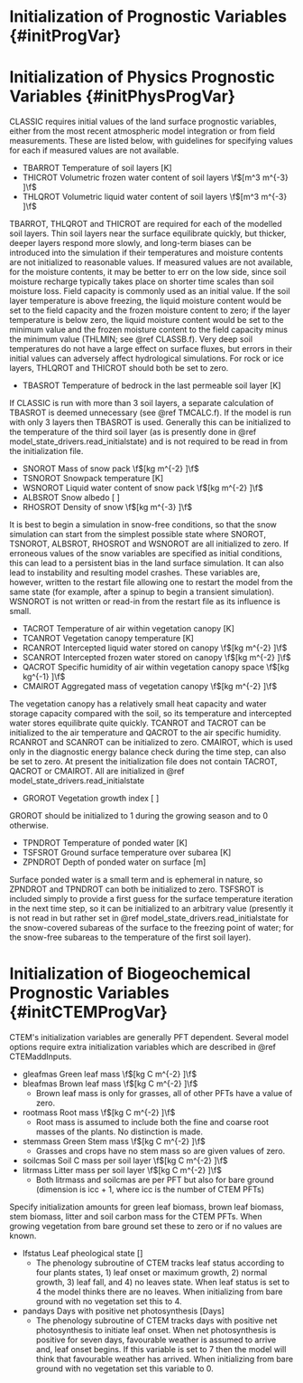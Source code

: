 # Initialization of Prognostic Variables {#initProgVar}

# Initialization of Physics Prognostic Variables {#initPhysProgVar}

CLASSIC requires initial values of the land surface prognostic variables, either from the most recent atmospheric model integration or from field measurements. These are listed below, with guidelines for specifying values for each if measured values are not available.

- TBARROT Temperature of soil layers [K]
- THICROT Volumetric frozen water content of soil layers \f$[m^3 m^{-3} ]\f$
- THLQROT Volumetric liquid water content of soil layers \f$[m^3 m^{-3} ]\f$

TBARROT, THLQROT and THICROT are required for each of the modelled soil layers. Thin soil layers near the surface equilibrate quickly, but thicker, deeper layers respond more slowly, and long-term biases can be introduced into the simulation if their temperatures and moisture contents are not initialized to reasonable values. If measured values are not available, for the moisture contents, it may be better to err on the low side, since soil moisture recharge typically takes place on shorter time scales than soil moisture loss. Field capacity is commonly used as an initial value. If the soil layer temperature is above freezing, the liquid moisture content would be set to the field capacity and the frozen moisture content to zero; if the layer temperature is below zero, the liquid moisture content would be set to the minimum value and the frozen moisture content to the field capacity minus the minimum value (THLMIN; see @ref CLASSB.f). Very deep soil temperatures do not have a large effect on surface fluxes, but errors in their initial values can adversely affect hydrological simulations. For rock or ice layers, THLQROT and THICROT should both be set to zero.

- TBASROT Temperature of bedrock in the last permeable soil layer [K]

If CLASSIC is run with more than 3 soil layers, a separate calculation of TBASROT is deemed unnecessary (see @ref TMCALC.f). If the model is run with only 3 layers then TBASROT is used. Generally this can be initialized to the temperature of the third soil layer (as is presently done in @ref model_state_drivers.read_initialstate) and is not required to be read in from the initialization file.

- SNOROT Mass of snow pack \f$[kg m^{-2} ]\f$
- TSNOROT Snowpack temperature [K]
- WSNOROT Liquid water content of snow pack \f$[kg m^{-2} ]\f$
- ALBSROT Snow albedo [ ]
- RHOSROT Density of snow \f$[kg m^{-3} ]\f$

It is best to begin a simulation in snow-free conditions, so that the snow simulation can start from the simplest possible state where SNOROT, TSNOROT, ALBSROT, RHOSROT and WSNOROT are all initialized to zero. If erroneous values of the snow variables are specified as initial conditions, this can lead to a persistent bias in the land surface simulation. It can also lead to instability and resulting model crashes. These variables are, however, written to the restart file allowing one to restart the model from the same state (for example, after a spinup to begin a transient simulation). WSNOROT is not written or read-in from the restart file as its influence is small.

- TACROT Temperature of air within vegetation canopy [K]
- TCANROT Vegetation canopy temperature [K]
- RCANROT Intercepted liquid water stored on canopy \f$[kg m^{-2} ]\f$
- SCANROT Intercepted frozen water stored on canopy \f$[kg m^{-2} ]\f$
- QACROT Specific humidity of air within vegetation canopy space \f$[kg kg^{-1} ]\f$
- CMAIROT Aggregated mass of vegetation canopy \f$[kg m^{-2} ]\f$

The vegetation canopy has a relatively small heat capacity and water storage capacity compared with the soil, so its temperature and intercepted water stores equilibrate quite quickly. TCANROT and TACROT can be initialized to the air temperature and QACROT to the air specific humidity. RCANROT and SCANROT can be initialized to zero. CMAIROT, which is used only in the diagnostic energy balance check during the time step, can also be set to zero. At present the initialization file does not contain TACROT, QACROT or CMAIROT. All are initialized in @ref model_state_drivers.read_initialstate

- GROROT Vegetation growth index [ ]

GROROT should be initialized to 1 during the growing season and to 0 otherwise.

- TPNDROT Temperature of ponded water [K]
- TSFSROT Ground surface temperature over subarea [K]
- ZPNDROT Depth of ponded water on surface [m]

Surface ponded water is a small term and is ephemeral in nature, so ZPNDROT and TPNDROT can both be initialized to zero. TSFSROT is included simply to provide a first guess for the surface temperature iteration in the next time step, so it can be initialized to an arbitrary value (presently it is not read in but rather set in @ref model_state_drivers.read_initialstate for the snow-covered subareas of the surface to the freezing point of water; for the snow-free subareas to the temperature of the first soil layer).

# Initialization of Biogeochemical Prognostic Variables {#initCTEMProgVar}

CTEM's initialization variables are generally PFT dependent. Several model options require extra initialization variables which are described in @ref CTEMaddInputs.

- gleafmas Green leaf mass \f$[kg C m^{-2} ]\f$
- bleafmas Brown leaf mass \f$[kg C m^{-2} ]\f$
  - Brown leaf mass is only for grasses, all of other PFTs have a value of zero.
- rootmass Root mass \f$[kg C m^{-2} ]\f$
  - Root mass is assumed to include both the fine and coarse root masses of the plants. No distinction is made.
- stemmass Green Stem mass \f$[kg C m^{-2} ]\f$
  - Grasses and crops have no stem mass so are given values of zero.
- soilcmas Soil C mass per soil layer \f$[kg C m^{-2} ]\f$
- litrmass Litter mass per soil layer \f$[kg C m^{-2} ]\f$
  - Both litrmass and soilcmas are per PFT but also for bare ground (dimension is icc + 1, where icc is the number of CTEM PFTs)

Specify initialization amounts for green leaf biomass, brown leaf biomass, stem biomass, litter and soil carbon mass for the CTEM PFTs. When growing vegetation from bare ground set these to zero or if no values are known.

- lfstatus Leaf pheological state []
  - The phenology subroutine of CTEM tracks leaf status according to four plants states, 1) leaf onset or maximum growth, 2) normal growth, 3) leaf fall, and 4) no leaves state. When leaf status is set to 4 the model thinks there are no leaves. When initializing from bare ground with no vegetation set this to 4.
- pandays Days with positive net photosynthesis [Days]
  - The phenology subroutine of CTEM tracks days with positive net photosynthesis to initiate leaf onset. When net photosynthesis is positive for seven days, favourable weather is assumed to arrive and, leaf onset begins. If this variable is set to 7 then the model will think that favourable weather has arrived. When initializing from bare ground with no vegetation set this variable to 0.
